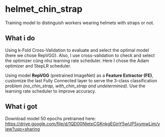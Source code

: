 # helmet_chin_strap
Training model to distinguish workers wearing helmets with straps or not. 
## What i do
Using k-Fold Cross-Validation to evaluate and select the optimal model (here we chose RepVGG). Also, I use cross-validation to check and select the optimizer cũng như learning rate scheduler. Here I chose the Adam optimizer and StepLR scheduler. 

Using model **RepVGG** (pretrained ImageNet) as a **Feature Extractor (FE)**, customize the last Fully Connected layer to serve the 3-class classification problem *(no_chin_strap, with_chin_strap and undetermined)*. Use the learning rate scheduler to improve accuracy.
## What i got



Download model 50 epochs pretrained here: https://drive.google.com/file/d/1QD00NIetpCGKnkgEGjnY5wUP5xymwLim/view?usp=sharing
